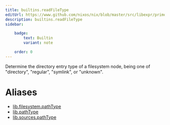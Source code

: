 ```yaml
---
title: builtins.readFileType
editUrl: https://www.github.com/nixos/nix/blob/master/src/libexpr/primops.cc
description: builtins.readFileType
sidebar:

    badge:
        text: Builtin
        variant: note

    order: 0
---
```


Determine the directory entry type of a filesystem node, being
one of "directory", "regular", "symlink", or "unknown".


# Aliases

- [lib.filesystem.pathType](./reference/lib/filesystem/lib-filesystem-pathType)
- [lib.pathType](./reference/lib/lib-pathType)
- [lib.sources.pathType](./reference/lib/sources/lib-sources-pathType)


